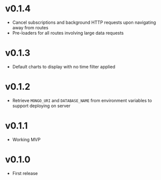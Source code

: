 # v0.1.4
- Cancel subscriptions and background HTTP requests upon navigating away from
  routes
- Pre-loaders for all routes involving large data requests
# v0.1.3
- Default charts to display with no time filter applied
# v0.1.2
- Retrieve `MONGO_URI` and `DATABASE_NAME` from environment variables to
  support deploying on server
# v0.1.1
- Working MVP
# v0.1.0
- First release